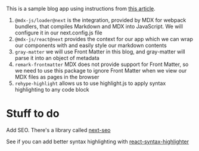 This is a sample blog app using instructions from [this article](https://blog.logrocket.com/create-next-js-mdx-blog/).

1. `@mdx-js/loader@next` is the integration, provided by MDX for webpack bundlers, that compiles Markdown and MDX into JavaScript. We will configure it in our next.config.js file
2. `@mdx-js/react@next` provides the context for our app which we can wrap our components with and easily style our markdown contents
3. `gray-matter` we will use Front Matter in this blog, and gray-matter will parse it into an object of metadata
4. `remark-frontmatter` MDX does not provide support for Front Matter, so we need to use this package to ignore Front Matter when we view our MDX files as pages in the browser
5. `rehype-highlight` allows us to use highlight.js to apply syntax highlighting to any code block

# Stuff to do

Add SEO. There's a library called [next-seo](https://www.npmjs.com/package/next-seo)

See if you can add better syntax highlighting with [react-syntax-highlighter](https://github.com/react-syntax-highlighter/react-syntax-highlighter)
